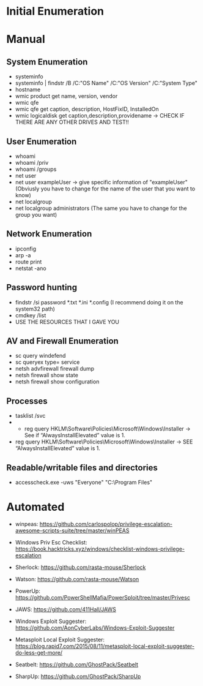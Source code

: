 # Initial Enumeration

# Manual
## System Enumeration
* systeminfo
* systeminfo | findstr /B /C:"OS Name" /C:"OS Version" /C:"System Type"
* hostname
* wmic product get name, version, vendor
* wmic qfe
* wmic qfe get caption, description, HostFixID, InstalledOn
* wmic logicaldisk get caption,description,providename -> CHECK IF THERE ARE ANY OTHER DRIVES AND TEST!!

## User Enumeration
* whoami
* whoami /priv
* whoami /groups
* net user
* net user exampleUser -> give specific information of "exampleUser" (Obviusly you have to change for the name of the user that you want to know)
* net localgroup
* net localgroup administrators (The same you have to change for the group you want)

## Network Enumeration
* ipconfig
* arp -a
* route print
* netstat -ano

## Password hunting
* findstr /si password *.txt *.ini *.config (I recommend doing it on the system32 path)
* cmdkey /list
* USE THE RESOURCES THAT I GAVE YOU

## AV and Firewall Enumeration
* sc query windefend
* sc queryex type= service
* netsh advfirewall firewall dump
* netsh firewall show state
* netsh firewall show configuration

## Processes
* tasklist /svc
* * reg query HKLM\Software\Policies\Microsoft\Windows\Installer -> See if “AlwaysInstallElevated” value is 1.
* reg query HKLM\Software\Policies\Microsoft\Windows\Installer -> SEE “AlwaysInstallElevated” value is 1.

## Readable/writable files and directories
* accesscheck.exe -uws "Everyone" "C:\Program Files"

# Automated

* winpeas: https://github.com/carlospolop/privilege-escalation-awesome-scripts-suite/tree/master/winPEAS

* Windows Priv Esc Checklist: https://book.hacktricks.xyz/windows/checklist-windows-privilege-escalation

* Sherlock: https://github.com/rasta-mouse/Sherlock

* Watson: https://github.com/rasta-mouse/Watson

* PowerUp: https://github.com/PowerShellMafia/PowerSploit/tree/master/Privesc

* JAWS: https://github.com/411Hall/JAWS

* Windows Exploit Suggester: https://github.com/AonCyberLabs/Windows-Exploit-Suggester

* Metasploit Local Exploit Suggester: https://blog.rapid7.com/2015/08/11/metasploit-local-exploit-suggester-do-less-get-more/

* Seatbelt: https://github.com/GhostPack/Seatbelt

* SharpUp: https://github.com/GhostPack/SharpUp


